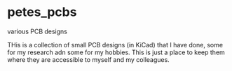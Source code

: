 # petes_pcbs
various PCB designs

THis is a collection of small PCB designs (in KiCad) that I have done, some for my research adn some for my hobbies. This is just a place to keep them where they are accessible to myself and my colleagues.
